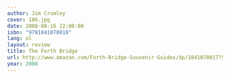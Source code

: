 ```yaml
---
author: Jim Crumley
cover: 186.jpg
date: 2008-08-16 22:00:00
isbn: "9781841070018"
lang: nl
layout: review
title: The Forth Bridge
url: http://www.amazon.com/Forth-Bridge-Souvenir-Guides/dp/1841070017?SubscriptionId=0VMG0VFGBMRWVRA58R02&tag=ldvd-20&linkCode=xm2&camp=2025&creative=165953&creativeASIN=1841070017
year: 2008
---
```

